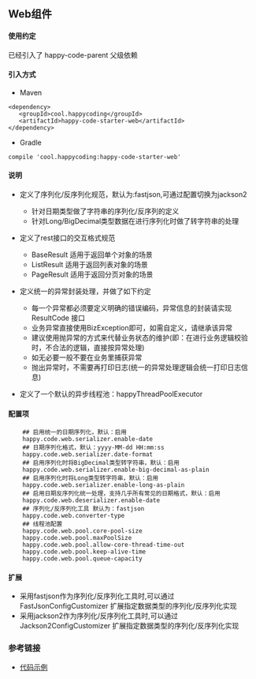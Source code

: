 ## Web组件
#### 使用约定

已经引入了 happy-code-parent 父级依赖

#### 引入方式

- Maven

```
<dependency>
   <groupId>cool.happycoding</groupId>
   <artifactId>happy-code-starter-web</artifactId>
</dependency>
```    

- Gradle

```
compile 'cool.happycoding:happy-code-starter-web'
```

#### 说明
- 定义了序列化/反序列化规范，默认为:fastjson,可通过配置切换为jackson2
    - 针对日期类型做了字符串的序列化/反序列的定义
    - 针对Long/BigDecimal类型数据在进行序列化时做了转字符串的处理
    
- 定义了rest接口的交互格式规范   
    - BaseResult<T> 适用于返回单个对象的场景
    - ListResult<T> 适用于返回列表对象的场景
    - PageResult<T> 适用于返回分页对象的场景  
    
- 定义统一的异常封装处理，并做了如下约定
    - 每一个异常都必须要定义明确的错误编码，异常信息的封装请实现 ResultCode 接口
    - 业务异常直接使用BizException即可，如需自定义，请继承该异常
    - 建议使用抛异常的方式来代替业务状态的维护(即：在进行业务逻辑校验时，不合法的逻辑，直接按异常处理)
    - 如无必要一般不要在业务里捕获异常
    - 抛出异常时，不需要再打印日志(统一的异常处理逻辑会统一打印日志信息)
    
- 定义了一个默认的异步线程池：happyThreadPoolExecutor

#### 配置项

```
    ## 启用统一的日期序列化，默认：启用
    happy.code.web.serializer.enable-date
    ## 日期序列化格式，默认：yyyy-MM-dd HH:mm:ss
    happy.code.web.serializer.date-format
    ## 启用序列化时将BigDecimal类型转字符串，默认：启用 
    happy.code.web.serializer.enable-big-decimal-as-plain
    ## 启用序列化时将Long类型转字符串，默认：启用 
    happy.code.web.serializer.enable-long-as-plain
    ## 启用日期反序列化统一处理，支持几乎所有常见的日期格式，默认：启用
    happy.code.web.deserializer.enable-date
    ## 序列化/反序列化工具 默认为：fastjson
    happy.code.web.converter-type
    ## 线程池配置
    happy.code.web.pool.core-pool-size
    happy.code.web.pool.maxPoolSize
    happy.code.web.pool.allow-core-thread-time-out
    happy.code.web.pool.keep-alive-time
    happy.code.web.pool.queue-capacity
```

#### 扩展
- 采用fastjson作为序列化/反序列化工具时,可以通过 FastJsonConfigCustomizer 扩展指定数据类型的序列化/反序列化实现
- 采用jackson2作为序列化/反序列化工具时,可以通过 Jackson2ConfigCustomizer 扩展指定数据类型的序列化/反序列化实现


### 参考链接
- [代码示例](https://github.com/happy-coding-cool/happy-code-samples/tree/main/happy-code-starter-web-sample)
